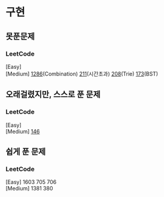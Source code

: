 # 구현

## 못푼문제
### LeetCode <br>
[Easy] 
<br>
[Medium] 
[1286](https://leetcode.com/problems/iterator-for-combination/)(Combination)
[211](https://leetcode.com/problems/design-add-and-search-words-data-structure/)(시간초과)
[208](https://leetcode.com/problems/implement-trie-prefix-tree/)(Trie)
[173](https://leetcode.com/problems/binary-search-tree-iterator/)(BST)


## 오래걸렸지만, 스스로 푼 문제
### LeetCode <br>
[Easy] 
<br>
[Medium] 
[146](https://leetcode.com/problems/lru-cache/)

## 쉽게 푼 문제
### LeetCode <br>
[Easy] 1603 705 706
<br>
[Medium] 1381 380
